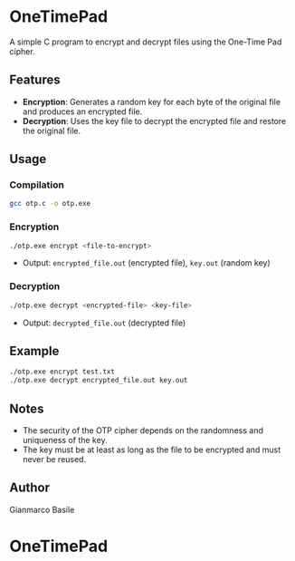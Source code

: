 # OneTimePad

A simple C program to encrypt and decrypt files using the One-Time Pad cipher.

## Features

- **Encryption**: Generates a random key for each byte of the original file and produces an encrypted file.
- **Decryption**: Uses the key file to decrypt the encrypted file and restore the original file.

## Usage

### Compilation

```sh
gcc otp.c -o otp.exe
```

### Encryption

```sh
./otp.exe encrypt <file-to-encrypt>
```

- Output: `encrypted_file.out` (encrypted file), `key.out` (random key)

### Decryption

```sh
./otp.exe decrypt <encrypted-file> <key-file>
```

- Output: `decrypted_file.out` (decrypted file)

## Example

```sh
./otp.exe encrypt test.txt
./otp.exe decrypt encrypted_file.out key.out
```

## Notes

- The security of the OTP cipher depends on the randomness and uniqueness of the key.
- The key must be at least as long as the file to be encrypted and must never be reused.

## Author

Gianmarco Basile
# OneTimePad